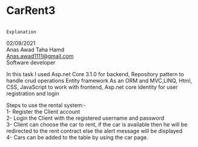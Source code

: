 # CarRent3
                                                                          Explanation 
02/09/2021   
Anas Awad Taha Hamd   
Anas.awad1111@gmail.com  
Software developer   

In this task I used Asp.net Core 3.1.0 for backend, Repository pattern to handle crud operations
Entity framework As an ORM and MVC,LINQ, Html, CSS, JavaScript to work with frontend, Asp.net core Identity for user registration and login 

Steps to use the rental system:-  
1- Register the Client account  
2- Login the Client with the registered username and password  
3- Client can choose the car to rent, if the car is available then he will be redirected to the rent contract else the alert message will be displayed   
4- Cars can be added to the table by using the car page.  
